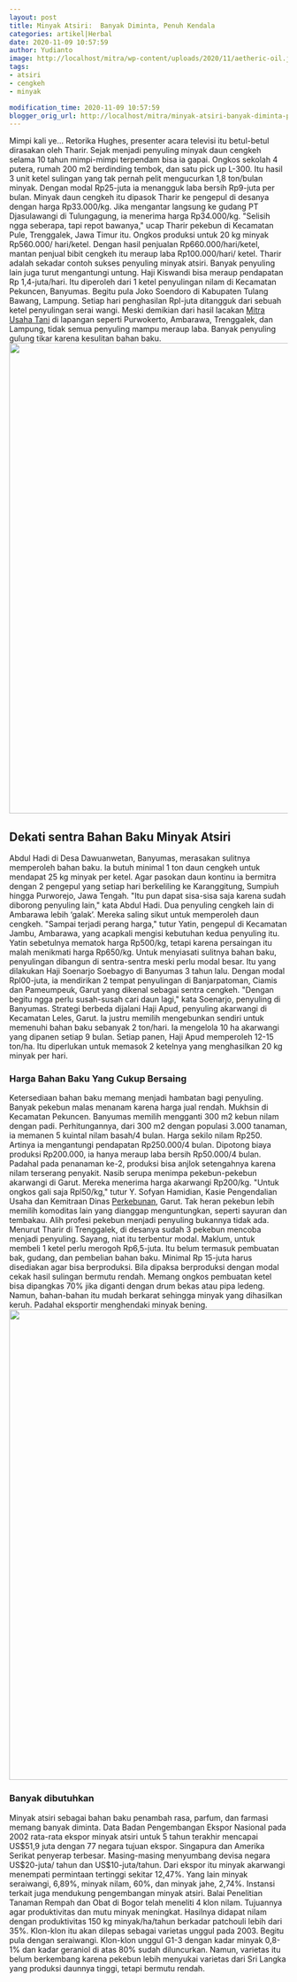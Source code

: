 ```yaml
---
layout: post
title: Minyak Atsiri:  Banyak Diminta, Penuh Kendala
categories: artikel|Herbal
date: 2020-11-09 10:57:59
author: Yudianto
image: http://localhost/mitra/wp-content/uploads/2020/11/aetheric-oil.jpg
tags:
- atsiri
- cengkeh
- minyak

modification_time: 2020-11-09 10:57:59
blogger_orig_url: http://localhost/mitra/minyak-atsiri-banyak-diminta-penuh.html
---
```


Mimpi kali ye... Retorika Hughes, presenter acara televisi itu betul-betul dirasakan oleh Tharir. Sejak menjadi penyuling minyak daun cengkeh selama 10 tahun mimpi-mimpi terpendam bisa ia gapai. Ongkos sekolah 4 putera, rumah 200 m2 berdinding tembok, dan satu pick up L-300. Itu hasil 3 unit ketel sulingan yang tak pernah pelit mengucurkan 1,8 ton/bulan minyak. Dengan modal Rp25-juta ia menangguk laba bersih Rp9-juta per bulan.
Minyak daun cengkeh itu dipasok Tharir ke pengepul di desanya dengan harga Rp33.000/kg. Jika mengantar langsung ke gudang PT Djasulawangi di Tulungagung, ia menerima harga Rp34.000/kg. "Selisih ngga seberapa, tapi repot bawanya," ucap Tharir pekebun di Kecamatan Pule, Trenggalek, Jawa Timur itu. Ongkos produksi untuk 20 kg minyak Rp560.000/ hari/ketel. Dengan hasil penjualan Rp660.000/hari/ketel, mantan penjual bibit cengkeh itu meraup laba Rp100.000/hari/ ketel.
Tharir adalah sekadar contoh sukses penyuling minyak atsiri. Banyak penyuling lain juga turut mengantungi untung. Haji Kiswandi bisa meraup pendapatan Rp 1,4-juta/hari. Itu diperoleh dari 1 ketel penyulingan nilam di Kecamatan Pekuncen, Banyumas. Begitu pula Joko Soendoro di Kabupaten Tulang Bawang, Lampung. Setiap hari penghasilan Rpl-juta ditangguk dari sebuah ketel penyulingan serai wangi.
Meski demikian dari hasil lacakan <a href="http://127.0.0.1/mitra">Mitra Usaha Tani</a> di lapangan seperti Purwokerto, Ambarawa, Trenggalek, dan Lampung, tidak semua penyuling mampu meraup laba. Banyak penyuling gulung tikar karena kesulitan bahan baku.
<a href="http://127.0.0.1/mitra/wp-content/uploads/2020/11/atsiri.jpg"><img class="aligncenter wp-image-20385 size-full" src="http://127.0.0.1/mitra/wp-content/uploads/2020/11/atsiri.jpg" alt="" width="1191" height="850" /></a>
<h2 id="sentra">Dekati sentra Bahan Baku Minyak Atsiri</h2>
Abdul Hadi di Desa Dawuanwetan, Banyumas, merasakan sulitnya memperoleh bahan baku. Ia butuh minimal 1 ton daun cengkeh untuk mendapat 25 kg minyak per ketel. Agar pasokan daun kontinu ia bermitra dengan 2 pengepul yang setiap hari berkeliling ke Karanggitung, Sumpiuh hingga Purworejo, Jawa Tengah. "Itu pun dapat sisa-sisa saja karena sudah diborong penyuling lain," kata Abdul Hadi.
Dua penyuling cengkeh lain di Ambarawa lebih ‘galak’. Mereka saling sikut untuk memperoleh daun cengkeh. "Sampai terjadi perang harga," tutur Yatin, pengepul di Kecamatan Jambu, Ambarawa, yang acapkali mengisi kebutuhan kedua penyuling itu. Yatin sebetulnya mematok harga Rp500/kg, tetapi karena persaingan itu malah menikmati harga Rp650/kg.
Untuk menyiasati sulitnya bahan baku, penyulingan dibangun di sentra-sentra meski perlu modal besar. Itu yang dilakukan Haji Soenarjo Soebagyo di Banyumas 3 tahun lalu. Dengan modal Rpl00-juta, ia mendirikan 2 tempat penyulingan di Banjarpatoman, Ciamis dan Pameumpeuk, Garut yang dikenal sebagai sentra cengkeh. "Dengan begitu ngga perlu susah-susah cari daun lagi," kata Soenarjo, penyuling di Banyumas.
Strategi berbeda dijalani Haji Apud, penyuling akarwangi di Kecamatan Leles, Garut. Ia justru memilih mengebunkan sendiri untuk memenuhi bahan baku sebanyak 2 ton/hari. Ia mengelola 10 ha akarwangi yang dipanen setiap 9 bulan. Setiap panen, Haji Apud memperoleh 12-15 ton/ha. Itu diperlukan untuk memasok 2 ketelnya yang menghasilkan 20 kg minyak per hari.
<h3 id="Harga">Harga Bahan Baku Yang Cukup Bersaing</h3>
Ketersediaan bahan baku memang menjadi hambatan bagi penyuling. Banyak pekebun malas menanam karena harga jual rendah. Mukhsin di Kecamatan Pekuncen. Banyumas memilih mengganti 300 m2 kebun nilam dengan padi. Perhitungannya, dari 300 m2 dengan populasi 3.000 tanaman, ia memanen 5 kuintal nilam basah/4 bulan.
Harga sekilo nilam Rp250. Artinya ia mengantungi pendapatan Rp250.000/4 bulan. Dipotong biaya produksi Rp200.000, ia hanya meraup laba bersih Rp50.000/4 bulan. Padahal pada penanaman ke-2, produksi bisa anjlok setengahnya karena nilam terserang penyakit.
Nasib serupa menimpa pekebun-pekebun akarwangi di Garut. Mereka menerima harga akarwangi Rp200/kg. "Untuk ongkos gali saja Rpl50/kg," tutur Y. Sofyan Hamidian, Kasie Pengendalian Usaha dan Kemitraan Dinas <a class="wpil_keyword_link " title="Perkebunan" href="http://127.0.0.1/mitra/perkebunan" data-wpil-keyword-link="linked">Perkebunan</a>, Garut. Tak heran pekebun lebih memilih komoditas lain yang dianggap menguntungkan, seperti sayuran dan tembakau.
Alih profesi pekebun menjadi penyuling bukannya tidak ada. Menurut Tharir di Trenggalek, di desanya sudah 3 pekebun mencoba menjadi penyuling. Sayang, niat itu terbentur modal. Maklum, untuk membeli 1 ketel perlu merogoh Rp6,5-juta. Itu belum termasuk pembuatan bak, gudang, dan pembelian bahan baku. Minimal Rp 15-juta harus disediakan agar bisa berproduksi.
Bila dipaksa berproduksi dengan modal cekak hasil sulingan bermutu rendah. Memang ongkos pembuatan ketel bisa dipangkas 70% jika diganti dengan drum bekas atau pipa ledeng. Namun, bahan-bahan itu mudah berkarat sehingga minyak yang dihasilkan keruh. Padahal eksportir menghendaki minyak bening.
<a href="http://127.0.0.1/mitra/wp-content/uploads/2020/11/suling.jpg"><img class="aligncenter wp-image-20384 size-full" src="http://127.0.0.1/mitra/wp-content/uploads/2020/11/suling.jpg" alt="" width="1437" height="850" /></a>
<h3 id="dibutuhkan">Banyak dibutuhkan</h3>
Minyak atsiri sebagai bahan baku penambah rasa, parfum, dan farmasi memang banyak diminta. Data Badan Pengembangan Ekspor Nasional pada 2002 rata-rata ekspor minyak atsiri untuk 5 tahun terakhir mencapai US$51,9 juta dengan 77 negara tujuan ekspor.
Singapura dan Amerika Serikat penyerap terbesar. Masing-masing menyumbang devisa negara US$20-juta/ tahun dan US$10-juta/tahun. Dari ekspor itu minyak akarwangi menempati permintaan tertinggi sekitar 12,47%. Yang lain minyak seraiwangi, 6,89%, minyak nilam, 60%, dan minyak jahe, 2,74%.
Instansi terkait juga mendukung pengembangan minyak atsiri. Balai Penelitian Tanaman Rempah dan Obat di Bogor telah meneliti 4 klon nilam. Tujuannya agar produktivitas dan mutu minyak meningkat. Hasilnya didapat nilam dengan produktivitas 150 kg minyak/ha/tahun berkadar patchouli lebih dari 35%. Klon-klon itu akan dilepas sebagai varietas unggul pada 2003.
Begitu pula dengan seraiwangi. Klon-klon unggul G1-3 dengan kadar minyak 0,8-1% dan kadar geraniol di atas 80% sudah diluncurkan. Namun, varietas itu belum berkembang karena pekebun lebih menyukai varietas dari Sri Langka yang produksi daunnya tinggi, tetapi bermutu rendah.
